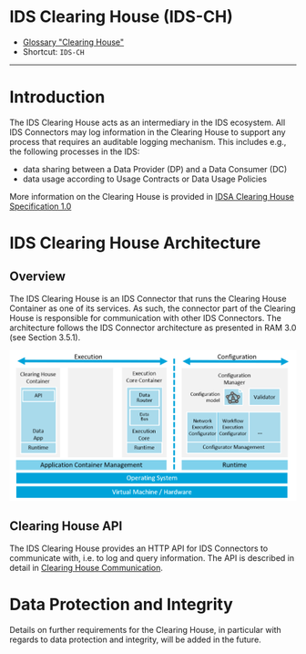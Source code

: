 # IDS Clearing House (IDS-CH)

- [Glossary "Clearing House"](../../Glossary/README.md#clearing-house)
- Shortcut: `IDS-CH`

---

# Introduction

The IDS Clearing House acts as an intermediary in the IDS ecosystem. All IDS Connectors may log information in the Clearing House to support any process that requires an auditable logging mechanism. This includes e.g., the following processes in the IDS:
- data sharing between a Data Provider (DP) and a Data Consumer (DC)
- data usage according to Usage Contracts or Data Usage Policies

More information on the Clearing House is provided in [IDSA Clearing House Specification 1.0](https://internationaldataspaces.org/wp-content/uploads/IDSA-White-Paper-Specification-IDS-Clearing-House.pdf)

# IDS Clearing House Architecture
## Overview
The IDS Clearing House is an IDS Connector that runs the Clearing House Container as one of its services. As such, the connector part of the Clearing House is responsible for communication with other IDS Connectors. The architecture follows the IDS Connector architecture as presented in RAM 3.0 (see Section 3.5.1).

![IDS Clearing House Data App running on IDS Connector](images/ClearingHouseArchitecture.png)

## Clearing House API
The IDS Clearing House provides an HTTP API for IDS Connectors to communicate with, i.e. to log and query information. The API is described in detail in [Clearing House Communication](../../Communication/sequence-diagrams/data-connector-to-clearing-house/README.md).

# Data Protection and Integrity
Details on further requirements for the Clearing House, in particular with regards to data protection and integrity, will be added in the future.